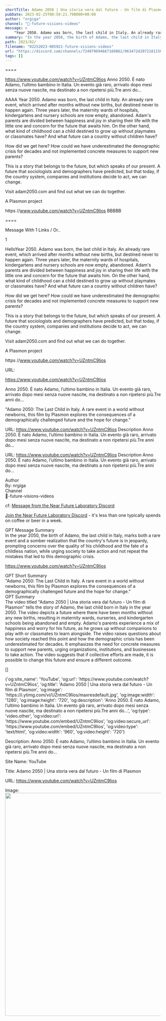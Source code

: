 ```yaml
---
shortTitle: Adamo 2050 | Una storia vera dal futuro - Un film di Plasmon
pubDate: 2023-02-25T08:59:21.790000+00:00
author: "nrgiga"
channel: "🥺-future-visions-videos"
message: >
    "Year 2050. Adamo was born, the last child in Italy. An already rare event, which arrived after months without new births, but destined never to happen again. Three years later, the maternity wards of hospitals, kindergartens and nursery schools are now empty, abandoned. Adam's parents are divided between happiness and joy in sharing their life with the little one and concern for the future that awaits him. On the other hand, what kind of childhood can a child destined to grow up without playmates or classmates have? And what future can a country without children have?  How did we get here? How could we have underestimated the demographic crisis for decades and not implemented concrete measures to support new parents?  This is a story that belongs to the future, but which speaks of our present. A future that sociologists and demographers have predicted, but that today, if the country system, companies and institutions decide to act, we can change.  Visit adam2050.com and find out what we can do together.  A Plasmon project   https //www.youtube.com/watch?v=UZntmC9lios"
summary: "In the year 2050, the birth of Adamo, the last child in Italy, marks both a rare event and a somber realization that the country's future is in jeopardy, prompting concerns over the quality of his childhood and the fate of a childless nation, while urging society to take action and not repeat the mistakes that led to this demographic crisis."
path: 2023/02/
filename: "02252023-085921-future-visions-videos"
url: "https://discord.com/channels/724979694667169862/963472420721811506/1078964411076722718"
tags: []
---
```

====

https://www.youtube.com/watch?v=UZntmC9lios
Anno 2050. È nato Adamo, l’ultimo bambino in Italia. Un evento già raro, arrivato dopo mesi senza nuove nascite, ma destinato a non ripetersi più.Tre anni do...
<!-- 

 -->

AAAA Year 2050. Adamo was born, the last child in Italy.
An already rare event, which arrived after months without new births, but destined never to happen again.
Three years later, the maternity wards of hospitals, kindergartens and nursery schools are now empty, abandoned.
Adam's parents are divided between happiness and joy in sharing their life with the little one and concern for the future that awaits him. On the other hand, what kind of childhood can a child destined to grow up without playmates or classmates have? And what future can a country without children have?

How did we get here?
How could we have underestimated the demographic crisis for decades and not implemented concrete measures to support new parents?

This is a story that belongs to the future, but which speaks of our present. A future that sociologists and demographers have predicted, but that today, if the country system, companies and institutions decide to act, we can change.

Visit adam2050.com and find out what we can do together.

A Plasmon project


https //www.youtube.com/watch?v=UZntmC9lios BBBBB

====
<div class="metadata-title-header pt-3 pb-3 pl-2">Message  With 1 Links / Or..</div>    
<div class="human-content-container">  


<p>1</p>
<div style="font-family: var(--font-family-peak);">HelloYear 2050. Adamo was born, the last child in Italy.
An already rare event, which arrived after months without new births, but destined never to happen again.
Three years later, the maternity wards of hospitals, kindergartens and nursery schools are now empty, abandoned.
Adam's parents are divided between happiness and joy in sharing their life with the little one and concern for the future that awaits him. On the other hand, what kind of childhood can a child destined to grow up without playmates or classmates have? And what future can a country without children have?

How did we get here?
How could we have underestimated the demographic crisis for decades and not implemented concrete measures to support new parents?

This is a story that belongs to the future, but which speaks of our present. A future that sociologists and demographers have predicted, but that today, if the country system, companies and institutions decide to act, we can change.

Visit adam2050.com and find out what we can do together.

A Plasmon project


https //www.youtube.com/watch?v=UZntmC9lios</div>

URL: <p>https://www.youtube.com/watch?v=UZntmC9lios</p>
<p>Anno 2050. È nato Adamo, l’ultimo bambino in Italia. Un evento già raro, arrivato dopo mesi senza nuove nascite, ma destinato a non ripetersi più.Tre anni do...</p>  <!-- Example: Display each item in a paragraph -->
<p>"Adamo 2050: The Last Child in Italy. A rare event in a world without newborns, this film by Plasmon explores the consequences of a demographically challenged future and the hope for change."</p>




URL: https://www.youtube.com/watch?v=UZntmC9lios
Description Anno 2050. È nato Adamo, l’ultimo bambino in Italia. Un evento già raro, arrivato dopo mesi senza nuove nascite, ma destinato a non ripetersi più.Tre anni do...

</div>

<div class="bg-blue-300 p-4 rounded-md mb-4">

URL: https://www.youtube.com/watch?v=UZntmC9lios
Description Anno 2050. È nato Adamo, l’ultimo bambino in Italia. Un evento già raro, arrivato dopo mesi senza nuove nascite, ma destinato a non ripetersi più.Tre anni do...

</div>

<div class="metadata-title-header pt-3 pb-3 pl-2">Author</div>    
<div class="bg-gray-200 p-4 rounded-md mb-4">   
By: nrgiga
</div>

<div class="metadata-title-header pt-3 pb-3 pl-2">Channel</div>    
<div class="bg-gray-200 p-4 rounded-md mb-4">   
🥺-future-visions-videos</span>
</div>

cf: <a href="">Message from the Near Future Laboratory Discord</a>

<a href="">Join the Near Future Laboratory Discord</a> - it's less than one typically spends on coffee or beer in a week. 

<div class="metadata-title-header pt-3 pb-3 pl-2">GPT Message Summary</div>    
<div class="robot-content-container">
In the year 2050, the birth of Adamo, the last child in Italy, marks both a rare event and a somber realization that the country's future is in jeopardy, prompting concerns over the quality of his childhood and the fate of a childless nation, while urging society to take action and not repeat the mistakes that led to this demographic crisis.
</div>
</div>


<a href="https://www.youtube.com/watch?v=UZntmC9lios">https://www.youtube.com/watch?v=UZntmC9lios</a><br/>

<div class="metadata-title-header pt-3 pb-3 pl-2">GPT Short Summary</div>
<div class="robot-content-container">
"Adamo 2050: The Last Child in Italy. A rare event in a world without newborns, this film by Plasmon explores the consequences of a demographically challenged future and the hope for change."
</div>

<div class="metadata-title-header pt-3 pb-3 pl-2">GPT Summary</div>
<div class="robot-content-container">
The video titled "Adamo 2050 | Una storia vera dal futuro - Un film di Plasmon" tells the story of Adamo, the last child born in Italy in the year 2050. The video depicts a future where there have been months without any new births, resulting in maternity wards, nurseries, and kindergarten schools being abandoned and empty. Adamo's parents experience a mix of happiness and worry for his future, as he grows up without companions to play with or classmates to learn alongside. The video raises questions about how society reached this point and how the demographic crisis has been underestimated for decades. It emphasizes the need for concrete measures to support new parents, urging organizations, institutions, and businesses to take action. The video suggests that if collective efforts are made, it is possible to change this future and ensure a different outcome.
</div>

<!-- Summary:  Adamo 2050 | Una storia vera dal futuro - Un film di Plasmon - YouTube . YouTube: Search with your voice . -->

[]

<div class="bg-gray-400"> {'og:site_name': 'YouTube', 'og:url': 'https://www.youtube.com/watch?v=UZntmC9lios', 'og:title': 'Adamo 2050 | Una storia vera dal futuro - Un film di Plasmon', 'og:image': 'https://i.ytimg.com/vi/UZntmC9lios/maxresdefault.jpg', 'og:image:width': '1280', 'og:image:height': '720', 'og:description': 'Anno 2050. È nato Adamo, l’ultimo bambino in Italia. Un evento già raro, arrivato dopo mesi senza nuove nascite, ma destinato a non ripetersi più.Tre anni do...', 'og:type': 'video.other', 'og:video:url': 'https://www.youtube.com/embed/UZntmC9lios', 'og:video:secure_url': 'https://www.youtube.com/embed/UZntmC9lios', 'og:video:type': 'text/html', 'og:video:width': '960', 'og:video:height': '720'} </div>

Description: Anno 2050. È nato Adamo, l’ultimo bambino in Italia. Un evento già raro, arrivato dopo mesi senza nuove nascite, ma destinato a non ripetersi più.Tre anni do...

Site Name: YouTube

Title: Adamo 2050 | Una storia vera dal futuro - Un film di Plasmon

URL: https://www.youtube.com/watch?v=UZntmC9lios

Image: <img src="https://i.ytimg.com/vi/UZntmC9lios/maxresdefault.jpg" width="1280" height="720"/>


